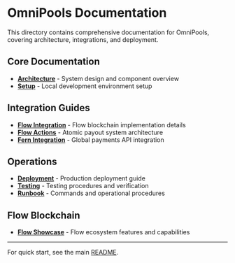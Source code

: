 # OmniPools Documentation

This directory contains comprehensive documentation for OmniPools, covering architecture, integrations, and deployment.

## Core Documentation

- **[Architecture](architecture.md)** - System design and component overview
- **[Setup](setup.md)** - Local development environment setup

## Integration Guides

- **[Flow Integration](flow-integration.md)** - Flow blockchain implementation details
- **[Flow Actions](flow-actions.md)** - Atomic payout system architecture  
- **[Fern Integration](fern-integration.md)** - Global payments API integration

## Operations

- **[Deployment](deployment.md)** - Production deployment guide
- **[Testing](testing.md)** - Testing procedures and verification
- **[Runbook](runbook.md)** - Commands and operational procedures

## Flow Blockchain

- **[Flow Showcase](flow-showcase.md)** - Flow ecosystem features and capabilities

---

For quick start, see the main [README](../README.md).